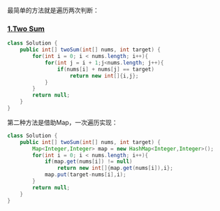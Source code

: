 
最简单的方法就是遍历两次判断：
### [1.Two Sum](https://leetcode.com/problems/two-sum)

```java
class Solution {
    public int[] twoSum(int[] nums, int target) {
        for(int i = 0; i < nums.length; i++){
            for(int j = i + 1;j<nums.length; j++){
                if(nums[i] + nums[j] == target)
                    return new int[]{i,j};
            }
        }
        return null;
    }
}
```
第二种方法是借助Map，一次遍历实现：

```java
class Solution {
    public int[] twoSum(int[] nums, int target) {
        Map<Integer,Integer> map = new HashMap<Integer,Integer>();
        for(int i = 0; i < nums.length; i++){
            if(map.get(nums[i]) != null)
                return new int[]{map.get(nums[i]),i};
            map.put(target-nums[i],i);
        }
        return null;
    }
}
```